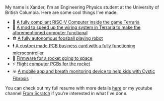 My name is Xander, I'm an Engineering Physics student at the University of British Columbia. Here are some cool things I've made: 

- 🌳 [A fully compliant RISC-V Computer inside the game Terraria](https://github.com/misprit7/computerraria)
- 🔌 [A mod to speed up the wiring system in Terraria to make the aforementioned computer functional](https://github.com/misprit7/WireHead)
- ⚽ [A fully autonomous foosball playing robot](https://github.com/misprit7/foosbar)
- 🕴️ [A custom made PCB business card with a fully functioning microcontroller](https://github.com/misprit7/PCB-Business-Card)
- 🚀 [Firmware for a rocket going to space](https://github.com/UBC-Rocket/Whistler-Blackcomb-v2)
- ⚡ [Flight computer PCBs for the rocket](https://github.com/UBC-Rocket/WB-AV-4500-FC)
- ☣️ [A mobile app and breath monitoring device to help kids with Cystic Fibrosis](https://thebellaproject.org/)

You can check out my full resume with more details [here](https://xander.naumenko.com/resume.pdf) or my youtube channel [From Scratch](https://www.youtube.com/@built-from-scratch) if you're interested in what I've done. 
